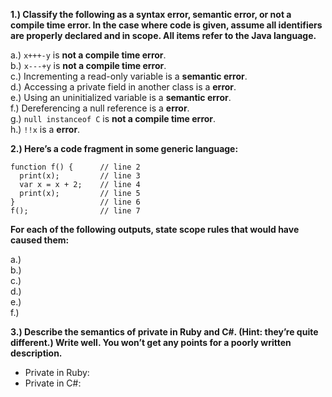 **1.) Classify the following as a syntax error, semantic error, or not a compile time error. In the case where code is given, assume all identifiers are properly declared and in scope. All items refer to the Java language.**  

  a.) ```x+++-y``` is **not a compile time error**.  
  b.) ```x---+y``` is **not a compile time error**.  
  c.) Incrementing a read-only variable is a **semantic error**.  
  d.) Accessing a private field in another class is a **error**.  
  e.) Using an uninitialized variable is a **semantic error**.  
  f.) Dereferencing a null reference is a **error**.  
  g.) ```null instanceof C``` is **not a compile time error**.  
  h.) ```!!x``` is a **error**.  

**2.) Here’s a code fragment in some generic language:**
```var x = 3;          // line 1
function f() {      // line 2
  print(x);         // line 3
  var x = x + 2;    // line 4
  print(x);         // line 5
}                   // line 6
f();                // line 7
```
**For each of the following outputs, state scope rules that would have caused them:** 

  a.)   
  b.)  
  c.)  
  d.)  
  e.)  
  f.)  

**3.) Describe the semantics of private in Ruby and C#. (Hint: they’re quite different.) Write well. You won’t get any points for a poorly written description.**  

  - Private in Ruby:  
  - Private in C#:  

